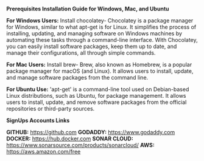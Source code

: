 **Prerequisites Installation Guide for Windows, Mac, and Ubuntu**

**For Windows Users:** 
Install chocolatey- Chocolatey is a package manager for Windows, similar to what apt-get is for Linux. It simplifies the process of installing, updating, and managing software on Windows machines by automating these tasks through a command-line interface. With Chocolatey, you can easily install software packages, keep them up to date, and manage their configurations, all through simple commands.

**For Mac Users:**
Install brew- Brew, also known as Homebrew, is a popular package manager for macOS (and Linux). It allows users to install, update, and manage software packages from the command line.

**For Ubuntu Use:**
'apt-get' is a command-line tool used on Debian-based Linux distributions, such as Ubuntu, for package management. It allows users to install, update, and remove software packages from the official repositories or third-party sources.

**SignUps Accounts Links**

**GITHUB:** https://github.com 
**GODADDY:** https://www.godaddy.com
**DOCKER:** https://hub.docker.com
**SONAR CLOUD:** https://www.sonarsource.com/products/sonarcloud/
**AWS:** https://aws.amazon.com/free
